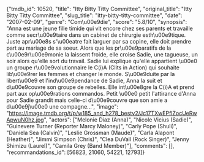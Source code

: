 {"tmdb_id": 10520, "title": "Itty Bitty Titty Committee", "original_title": "Itty Bitty Titty Committee", "slug_title": "itty-bitty-titty-committee", "date": "2007-02-09", "genre": "Com\u00e9die", "score": "5.8/10", "synopsis": "Anna est une jeune fille timide qui vit encore chez ses parents et travaille comme secr\u00e9taire dans un cabinet de chirurgie esth\u00e9tique. Juste apr\u00e8s s'\u00eatre fait larguer par sa copine, elle doit prendre part au mariage de sa soeur. Alors que les pr\u00e9paratifs de la c\u00e9r\u00e9monie la laissent froide, elle croise Sadie, une tagueuse, un soir alors qu'elle sort du travail. Sadie lui explique qu'elle appartient \u00e0 un groupe r\u00e9volutionnaire le C(i)A (Clits in Action) qui souhaite lib\u00e9rer les femmes et changer le monde. S\u00e9duite par la libert\u00e9 et l'ind\u00e9pendance de Sadie, Anna la suit et d\u00e9couvre son groupe de rebelles. Elle int\u00e8gre la C(i)A et prend part aux op\u00e9rations commandos. Petit \u00e0 petit l'attirance d'Anna pour Sadie grandit mais celle-ci d\u00e9couvre que son amie a d\u00e9j\u00e0 une compagne...", "image": "https://image.tmdb.org/t/p/w185_and_h278_bestv2/Jc17TXwEPflZocUeRwApwuN0hz.jpg", "actors": ["Melonie Diaz (Anna)", "Nicole Vicius (Sadie)", "Guinevere Turner (Reporter Marcy Maloney)", "Carly Pope (Shuli)", "Daniela Sea (Calvin)", "Leslie Grossman (Maude)", "Carla Alapont (Heather)", "Jimmi Simpson (Chris)", "Clea DuVall (Rock Singer)", "Jenny Shimizu (Laurel)", "Camila Grey (Band Member)"], "comments": [], "recommandations_id": [56823, 21060, 54221, 12793]}